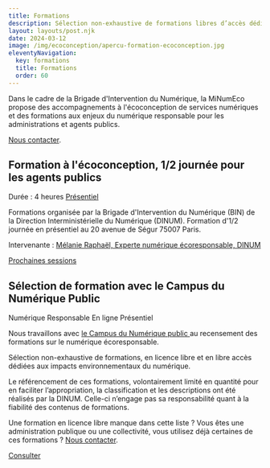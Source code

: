 ```yaml
---
title: Formations
description: Sélection non-exhaustive de formations libres d’accès dédiés aux impacts environnementaux du numérique
layout: layouts/post.njk
date: 2024-03-12
image: /img/ecoconception/apercu-formation-ecoconception.jpg
eleventyNavigation:
  key: formations
  title: Formations
  order: 60
---
```


<div class="fr-highlight">

Dans le cadre de la Brigade d'Intervention du Numérique, la MiNumEco propose des accompagnements à l'écoconception de services numériques et des formations aux enjeux du numérique responsable pour les administrations et agents publics. 

[Nous contacter](/contact).

</div>

## Formation à l'écoconception, 1/2 journée pour les agents publics

<span class="fr-tag">Durée : 4 heures</span> <span class="fr-tag">[Présentiel](https://ecoresponsable.numerique.gouv.fr/agenda/)</span>

Formations organisée par la Brigade d'Intervention du Numérique (BIN) de la Direction Interministérielle du Numérique (DINUM). 
Formation d'1/2 journée en présentiel au 20 avenue de Ségur 75007 Paris. 

Intervenante : [Mélanie Raphaël, Experte numérique écoresponsable, DINUM](https://fr.linkedin.com/in/melanieraphael)

<a href="https://ecoresponsable.numerique.gouv.fr/agenda/" class="fr-btn" target="_blank" title="Nouvelle fenêtre : Voir les dates de formation disponibles">Prochaines sessions</a>

## Sélection de formation avec le Campus du Numérique Public

<span class="fr-tag">Numérique Responsable</span> <span class="fr-tag">En ligne</span> <span class="fr-tag">Présentiel</span>

Nous travaillons avec [le Campus du Numérique public ](https://campus.numerique.gouv.fr/catalogue/?themes=1&themes=2)au recensement des formations sur le numérique écoresponsable. 

Sélection non-exhaustive de formations, en licence libre et en libre accès dédiées aux impacts environnementaux du numérique.

Le référencement de ces formations, volontairement limité en quantité pour en faciliter l’appropriation, la classification et les descriptions ont été réalisés par la DINUM. Celle-ci n’engage pas sa responsabilité quant à la fiabilité des contenus de formations.

Une formation en licence libre manque dans cette liste ? Vous êtes une administration publique ou une collectivité, vous utilisez déjà certaines de ces formations ? [Nous contacter](/contact).

<a href="https://campus.numerique.gouv.fr/catalogue/?themes=1&themes=2" class="fr-btn" target="_blank" title="Nouvelle fenêtre : les formations au numérique responsable sur le campus du numérique public">Consulter</a>
